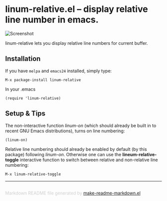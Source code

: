 linum-relative.el – display relative line number in emacs.
==========================================================

![Screenshot](https://github.com/coldnew/linum-relative/raw/master/screenshot/screenshot1.jpg)

linum-relative lets you display relative line numbers for current buffer.


Installation
------------

If you have `melpa` and `emacs24` installed, simply type:

	M-x package-install linum-relative

In your .emacs

	(require 'linum-relative)

Setup & Tips
------------
The non-interactive function *linum-on* (which should already be built in to recent GNU Emacs distributions), turns on line numbering:

```lisp
(linum-on) 
```
        
Relative line numbering should already be enabled by default (by this package) following *linum-on*. Otherwise one can use the **lineum-relative-toggle** interactive function to switch between relative and non-relative line numbering:
```lisp     
M-x linum-relative-toggle
```

-----
<div style="padding-top:15px;color: #d0d0d0;">
Markdown README file generated by
<a href="https://github.com/mgalgs/make-readme-markdown">make-readme-markdown.el</a>
</div>
